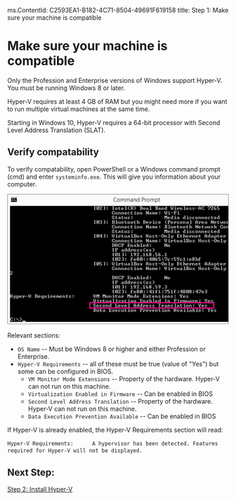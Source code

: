 ms.ContentId: C2593EA1-B182-4C71-8504-49691F619158
title: Step 1: Make sure your machine is compatible

# Make sure your machine is compatible

Only the Profession and Enterprise versions of Windows support Hyper-V.  You must be running Windows 8 or later.  

Hyper-V requires at least 4 GB of RAM but you might need more if you want to run multiple virtual machines at the same time.

Starting in Windows 10, Hyper-V requires a 64-bit processor with Second Level Address Translation (SLAT).

## Verify compatability

To verify compatability, open PowerShell or a Windows command prompt (cmd) and enter `systeminfo.exe`.  This will give you information about your computer.

![](media\systeminfo.png)
<!-- Change box to be around the Hyper-V Requirements section? -->

Relevant sections:
*  `OS Name` -- Must be Windows 8 or higher and either Profession or Enterprise.
*  `Hyper-V Requirements` -- all of these must be true (value of "Yes") but some can be configured in BIOS.
	*  `VM Monitor Mode Extensions` -- Property of the hardware.  Hyper-V can not run on this machine.
	*  `Virtualization Enabled in Firmware` -- Can be enabled in BIOS
	*  `Second Level Address Translation` -- Property of the hardware.  Hyper-V can not run on this machine.
	*  `Data Execution Prevention Available` -- Can be enabled in BIOS
	
If Hyper-V is already enabled, the Hyper-V Requirements section will read:  
```
Hyper-V Requirements:      A hypervisor has been detected. Features required for Hyper-V will not be displayed.
```

## Next Step: 
[Step 2: Install Hyper-V](walkthrough_install.md)